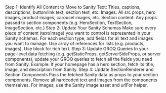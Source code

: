 Step 1: Identify All Content to Move to Sanity
Text: Titles, captions, descriptions, button/link text, section text, etc.
Images: All src props, hero images, product images, carousel images, etc.
Section content: Any props passed to section components (e.g. HeroSection, TextSection, ImageSection, etc.)
Step 2: Update Your Sanity Schemas
Make sure every piece of content (text/image) you want to control is represented in your Sanity schemas.
For each section type, add fields for all text and images you want to manage.
Use array of references for lists (e.g. products, images).
Use block for rich text.
Step 3: Update GROQ Queries
In your page-level data fetching (e.g. getStaticProps, getServerSideProps, or server components), update your GROQ queries to fetch all the fields you need from Sanity.
Example: If your homepage has a hero section, fetch its title, image, and description from Sanity.
Step 4: Update SectionRenderer and Section Components
Pass the fetched Sanity data as props to your section components.
Remove all hardcoded text and images from the components themselves.
For images, use the Sanity image asset and urlFor helper.

